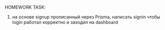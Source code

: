 HOMEWORK TASK:
1. на основе signup прописанный через Prisma, написать signin чтобы login работал корректно и заходил на dashboard